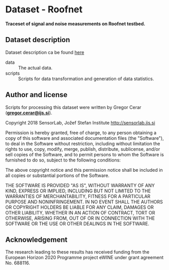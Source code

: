 # Dataset - Roofnet

**Traceset of signal and noise measurements on Roofnet testbed.**

## Dataset description
Dataset description ca be found [here](http://sing.stanford.edu/cs303-sp11/assignments/assignment2.html)

<dl>
  <dt>data</dt>
  <dd>The actual data.</dd>

  <dt>scripts</dt>
  <dd>Scripts for data transformation and generation of data statistics.</dd>
</dl>

## Author and license

Scripts for processing this dataset were written by Gregor Cerar (**gregor.cerar@ijs.si**).

Copyright 2018 SensorLab, Jožef Stefan Institute http://sensorlab.ijs.si

Permission is hereby granted, free of charge, to any person obtaining a copy of this software and associated documentation files (the "Software"), to deal in the Software without restriction, including without limitation the rights to use, copy, modify, merge, publish, distribute, sublicense, and/or sell copies of the Software, and to permit persons to whom the Software is furnished to do so, subject to the following conditions:

The above copyright notice and this permission notice shall be included in all copies or substantial portions of the Software.

THE SOFTWARE IS PROVIDED "AS IS", WITHOUT WARRANTY OF ANY KIND, EXPRESS OR IMPLIED, INCLUDING BUT NOT LIMITED TO THE WARRANTIES OF MERCHANTABILITY, FITNESS FOR A PARTICULAR PURPOSE AND NONINFRINGEMENT. IN NO EVENT SHALL THE AUTHORS OR COPYRIGHT HOLDERS BE LIABLE FOR ANY CLAIM, DAMAGES OR OTHER LIABILITY, WHETHER IN AN ACTION OF CONTRACT, TORT OR OTHERWISE, ARISING FROM, OUT OF OR IN CONNECTION WITH THE SOFTWARE OR THE USE OR OTHER DEALINGS IN THE SOFTWARE.


## Acknowledgement

The research leading to these results has received funding from the European Horizon 2020 Programme project eWINE under grant agreement No. 688116.
